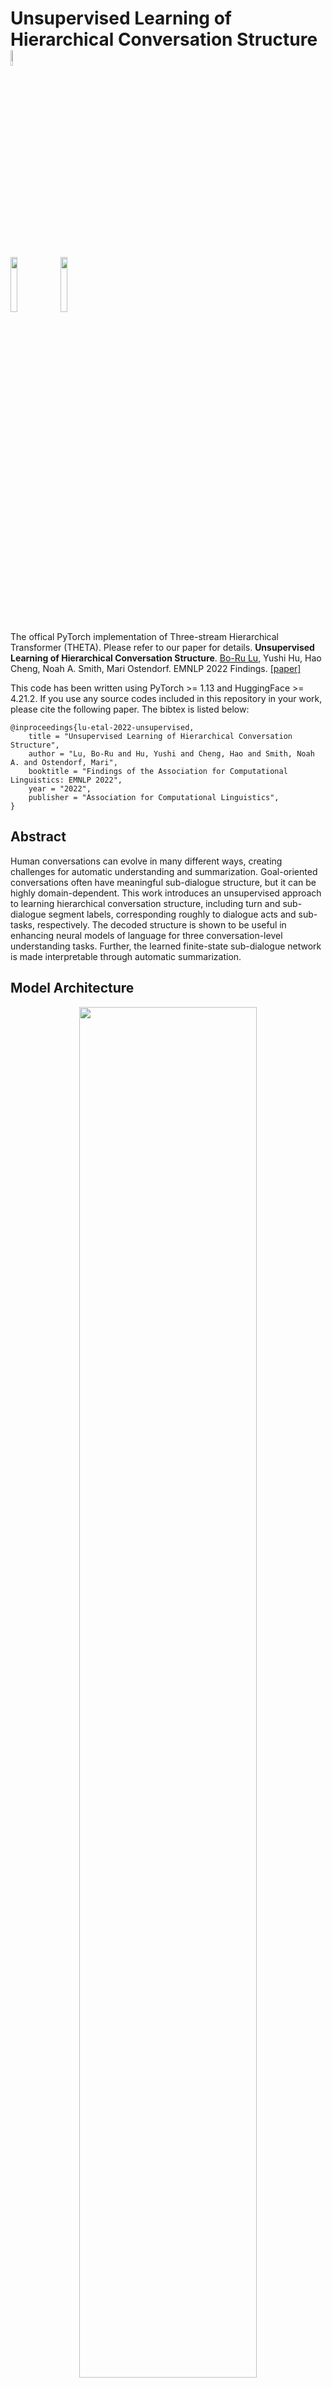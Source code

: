 # Unsupervised Learning of Hierarchical Conversation Structure <img src="plot/uwnlp_logo.png" width="8%"> 

<img src="plot/pytorch_logo.png" width="15%"> <img src="plot/huggingface_logo.png" width="15%">

The offical PyTorch implementation of Three-stream Hierarchical Transformer (THETA). Please refer to our paper for details.
**Unsupervised Learning of Hierarchical Conversation Structure**. [Bo-Ru Lu](https://nlp.borulu.com/), Yushi Hu, Hao Cheng, Noah A. Smith, Mari Ostendorf. EMNLP 2022 Findings.
[[paper]](https://arxiv.org/abs/2205.12244)

This code has been written using PyTorch >= 1.13 and HuggingFace >= 4.21.2. If you use any source codes included in this repository in your work, please cite the following paper. The bibtex is listed below:

```text
@inproceedings{lu-etal-2022-unsupervised,
    title = "Unsupervised Learning of Hierarchical Conversation Structure",
    author = "Lu, Bo-Ru and Hu, Yushi and Cheng, Hao and Smith, Noah A. and Ostendorf, Mari",
    booktitle = "Findings of the Association for Computational Linguistics: EMNLP 2022",
    year = "2022",
    publisher = "Association for Computational Linguistics",
}
```

## Abstract
Human conversations can evolve in many different ways, creating challenges for automatic understanding and summarization. Goal-oriented conversations often have meaningful sub-dialogue structure, but it can be highly domain-dependent. This work introduces an unsupervised approach to learning hierarchical conversation structure, including turn and sub-dialogue segment labels, corresponding roughly to dialogue acts and sub-tasks, respectively. The decoded structure is shown to be useful in enhancing neural models of language for three conversation-level understanding tasks. Further, the learned finite-state sub-dialogue network is made interpretable through automatic summarization.

## Model Architecture
<p align="center">
<img src="plot/model.jpg" width="75%" />
</p>
Overview of THETA conversation encoding. The text of each utterance text is encoded by BERT, and a 1-layer transformer further contextualizes utterance embeddings to generate the text vector U. For structure,
utterances are mapped to K-means dialogue acts (DAs), which are input to an HMM to decode sub-dialogue states. 1-layer transformers are applied to sequences of DAs and sub-dialogue states, yielding cluster vector C and state vector S. The concatenation of U, C and S is fed into a linear layer to obtain the structure-enhanced vector for the predictive task. For simplicity, Emb. and Trans. stand for embedding and transformer, respectively.

## Setup

#### Paths

Create an hidden file named `.env` in the main directory and set the 2 paths as follows.
```bash
# the path to store data, model, and experiment results.
NFS_PARENT_DIR=[set your path]
# the path to store tmp files.
SCRATCH_PARENT_DIR=[set your path]
```

#### Dependency

Follow the [instruction](setup.md) to setup the Conda environment.

For Jupyter Notebook, we use [Visual Studio Code](https://code.visualstudio.com/) extensions to run notebooks on remote GPU machines.
- [Remote - SSH](https://marketplace.visualstudio.com/items?itemName=ms-vscode-remote.remote-ssh)
- [Jupyter](https://marketplace.visualstudio.com/items?itemName=ms-toolsai.jupyter)

## Download Raw Data (Optional)

#### Action-Based Conversations Dataset (ABCD)
Download the Action-Based Conversations Dataset (ABCD) dataset from the [official repository](https://github.com/asappresearch/abcd) ([Chen et al., 2021](https://arxiv.org/abs/2104.00783)).

```bash
wget https://github.com/asappresearch/abcd/raw/master/data/abcd_v1.1.json.gz
``` 

#### CraigslistBargains
Download the preprocessed pickle file ([strategy_vector_data_FULL_Yiheng.pkl](https://drive.google.com/open?id=1WxCvZ__ulT--VRL1oijVCa7tTj8SRydx&authuser=0&usp=drive_link)) of CraigslistBargains dataset from Google drive provided in [DialoGraph repository](https://github.com/rishabhjoshi/DialoGraph_ICLR21) ([Joshi et al. 2021](https://arxiv.org/abs/2106.00920)).

## Download Preprocessed Data & Trained Models
We also provide the preprocessed data, structure, and trained models in [Goolge Drive](https://drive.google.com/drive/folders/18tkllW7wKx07xkGExElUvffuXBijSs7w?usp=share_link).
Please put all directories under the path `$NFS_PARENT_DIR` you defined in the hidden file `.env`.

```bash
# NFS_PARENT_DIR will look like this.
.
├── assignments
├── exp
├── pretrained_models
└── state_assignments
```
Note: the directory `assignments` is for clusters.

## Prepare Structure

#### Domain-adaptive Pretraining (DAPT)
The pretrained models can be downloaded in Goolge Drive. [[Check here]](https://github.com/boru-roylu/THETA2/tree/theta-v1#download-preprocessed-data--trained-models)

```bash
# ABCD
# Trained model will be stored in 
# $NFS_PARENT_DIR/exp/abcd/pretrain/bert_init_from_bert-base-uncased_job_name-bash/seed-42/checkpoint-5000/fp32
# Move the trained model to $NFS_PARENT_DIR/pretrained_models/abcd/bert-base-uncased-abcd-wwm
bash pretrain/abcd/bert.sh
```

```bash
# Craigslist
# Trained model will be stored in 
# $NFS_PARENT_DIR/exp/craigslist/pretrain/bert_init_from_bert-base-uncased_job_name-bash/seed-42/checkpoint-5000/fp32
# Move the trained model to $NFS_PARENT_DIR/pretrained_models/craigslist/bert-base-uncased-craigslist-wwm
bash pretrain/craigslist/bert.sh
```

#### (Cluster) Extract Embeddings and Cluster Embeddings
Create HuggingFace dataset objects.
```bash
bash data_scripts/abcd.sh --task_name pretrain
bash data_scripts/craigslist.sh --task_name pretrain
```

Please refer to the Jupyter Notebooks to create cluster assignment.
- `prepare_structure/cluster/prepare_cluster_abcd.ipynb`
- `prepare_structure/cluster/prepare_cluster_craigslist.ipynb`

The cluster assignments can be downloaded in Goolge Drive. [[Check here]](https://github.com/boru-roylu/THETA2/tree/theta-v1#download-preprocessed-data--trained-models)

#### (State) Learn HMM Topologies via State-splitting
Finishing clustering step is required before proceeding this step.

Create HuggingFace dataset objects (Skip if you already done during clustering).
```bash
bash data_scripts/abcd.sh --task_name pretrain
bash data_scripts/craigslist.sh --task_name pretrain
```

Please refer to the Jupyter Notebooks to create state assignments and learn and plot topologies.
- `prepare_structure/state/prepare_state_abcd.ipynb`
- `prepare_structure/state/prepare_state_craigslist.ipynb`

The state assignments can also be downloaded in Goolge Drive. [[Check here]](https://github.com/boru-roylu/THETA2/tree/theta-v1#download-preprocessed-data--trained-models)

## Train THETA

The checkpoints can be downloaded in Goolge Drive. [[Check here]](https://github.com/boru-roylu/THETA2/tree/theta-v1#download-preprocessed-data--trained-models) 

```bash
# ABCD
bash train_scripts/finetune/abcd/cls-cluster-state-structure-hibert.sh \
    --embedding_name bert_mean_pooler_output \
    --num_clusters 60 --num_states 12
```

```bash
# CraigslistBargains
bash train_scripts/finetune/craigslist/cls-cluster-state-structure-hibert.sh \
    --embedding_name bert_mean_pooler_output \
    --num_clusters 14 --num_states 8
```

## Evaluate THETA

Please refer to the Jupyter Notebooks.

- `eval_scripts/eval_abcd.ipynb`
- `eval_scripts/eval_craigslist.ipynb`

## Bug Report
Feel free to create an issue or send email to roylu@uw.edu.

## License
```
copyright 2022-present https://nlp.borulu.com/

Permission is hereby granted, free of charge, to any person obtaining a copy 
of this software and associated documentation files (the "Software"), to deal 
in the Software without restriction, including without limitation the rights 
to use, copy, modify, merge, publish, distribute, sublicense, and/or sell 
copies of the Software, and to permit persons to whom the Software is 
furnished to do so, subject to the following conditions:

The above copyright notice and this permission notice shall be included in all 
copies or substantial portions of the Software.

THE SOFTWARE IS PROVIDED "AS IS", WITHOUT WARRANTY OF ANY KIND, EXPRESS OR 
IMPLIED, INCLUDING BUT NOT LIMITED TO THE WARRANTIES OF MERCHANTABILITY, 
FITNESS FOR A PARTICULAR PURPOSE AND NONINFRINGEMENT. IN NO EVENT SHALL THE 
AUTHORS OR COPYRIGHT HOLDERS BE LIABLE FOR ANY CLAIM, DAMAGES OR OTHER 
LIABILITY, WHETHER IN AN ACTION OF CONTRACT, TORT OR OTHERWISE, ARISING FROM, 
OUT OF OR IN CONNECTION WITH THE SOFTWARE OR THE USE OR OTHER DEALINGS IN THE 
SOFTWARE.
```
